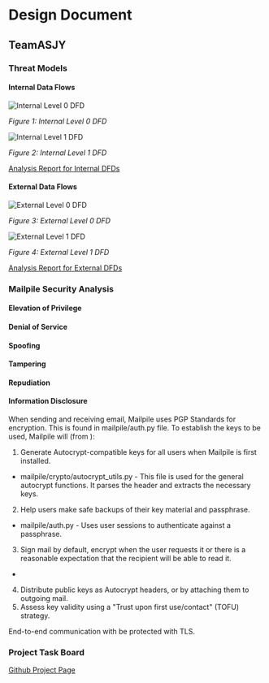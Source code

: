 # Design Document
## TeamASJY

### Threat Models

#### Internal Data Flows

![Internal Level 0 DFD](https://i.imgur.com/AV3WEji.png)

*Figure 1: Internal Level 0 DFD*

![Internal Level 1 DFD](https://i.imgur.com/WPKahb7.png)

*Figure 2: Internal Level 1 DFD*

[Analysis Report for Internal DFDs](http://htmlpreview.github.io/?https://github.com/SethRedwine/CSCI8420-TeamASJY/blob/master/DATA_FLOW_DIAGRAMS/InternalDataFlowReport.htm)

#### External Data Flows

![External Level 0 DFD](https://i.imgur.com/XmuXBcg.png)

*Figure 3: External Level 0 DFD*


![External Level 1 DFD](https://i.imgur.com/eD7mkt4.png)

*Figure 4: External Level 1 DFD*

[Analysis Report for External DFDs](http://htmlpreview.github.io/?https://github.com/SethRedwine/CSCI8420-TeamASJY/blob/master/DATA_FLOW_DIAGRAMS/ExternalDataFlowReport.htm)


### Mailpile Security Analysis

#### Elevation of Privilege

#### Denial of Service

#### Spoofing

#### Tampering

#### Repudiation

#### Information Disclosure

When sending and receiving email, Mailpile uses PGP Standards for encryption. This is found in mailpile/auth.py file. To establish the keys to be used, Mailpile will (from ):
1.  Generate Autocrypt-compatible keys for all users when Mailpile is first installed.
  * mailpile/crypto/autocrypt_utils.py - This file is used for the general autocrypt functions. It parses the header and extracts the necessary keys.
2.  Help users make safe backups of their key material and passphrase.
  * mailpile/auth.py - Uses user sessions to authenticate against a passphrase.
3.  Sign mail by default, encrypt when the user requests it or there is a reasonable expectation that the recipient will be able to read it.
  *
4.  Distribute public keys as Autocrypt headers, or by attaching them to outgoing mail.
5.  Assess key validity using a "Trust upon first use/contact" (TOFU) strategy.


End-to-end communication with be protected with TLS.

### Project Task Board

[Github Project Page](https://github.com/SethRedwine/CSCI8420-TeamASJY/projects/5)

